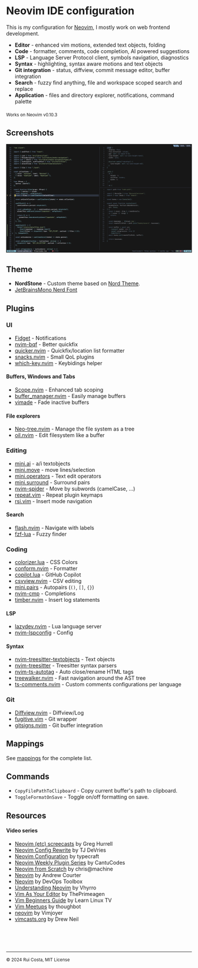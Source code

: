 # Neovim IDE configuration

This is my configuration for [Neovim](https://neovim.io/), I mostly work on web frontend development.

- **Editor** - enhanced vim motions, extended text objects, folding
- **Code** - formatter, comments, code completion, AI powered suggestions
- **LSP** - Language Server Protocol client, symbols navigation, diagnostics
- **Syntax** - highlighting, syntax aware motions and text objects
- **Git integration** - status, diffview, commit message editor, buffer integration
- **Search** - fuzzy find anything, file and workspace scoped search and replace
- **Application** - files and directory explorer, notifications, command palette

<sub>Works on Neovim v0.10.3</sub>

## Screenshots

![screenshot](https://raw.githubusercontent.com/ruicsh/nvim-config/refs/heads/main/assets/screenshot.png)

## Theme

- **NordStone** - Custom theme based on [Nord Theme](https://www.nordtheme.com/).
- [JetBrainsMono Nerd Font](https://www.nerdfonts.com/font-downloads)

## Plugins

### UI

- [Fidget](https://github.com/j-hui/fidget.nvim) - Notifications
- [nvim-bqf](https://github.com/kevinhwang91/nvim-bqf) - Better quickfix
- [quicker.nvim](https://github.com/stevearc/quicker.nvim) - Quickfix/location list formatter
- [snacks.nvim](https://github.com/folke/snacks.nvim) - Small QoL plugins
- [which-key.nvim](https://github.com/folke/which-key.nvim) - Keybidings helper

#### Buffers, Windows and Tabs

- [Scope.nvim](https://github.com/tiagovla/scope.nvim) - Enhanced tab scoping
- [buffer_manager.nvim](https://github.com/j-morano/buffer_manager.nvim) - Easily manage buffers
- [vimade](https://github.com/tadaa/vimade) - Fade inactive buffers

#### File explorers

- [Neo-tree.nvim](https://github.com/nvim-neo-tree/neo-tree.nvim) - Manage the file system as a tree
- [oil.nvim](https://github.com/stevearc/oil.nvim) - Edit filesystem like a buffer

### Editing

- [mini.ai](https://github.com/echasnovski/mini.ai) - a/i textobjects
- [mini.move](https://github.com/echasnovski/mini.move) - move lines/selection
- [mini.operators](https://github.com/echasnovski/mini.operators) - Text edit operators
- [mini.surround](https://github.com/echasnovski/mini.surround) - Surround pairs
- [nvim-spider](https://github.com/chrisgrieser/nvim-spider) - Move by subwords (camelCase, ...)
- [repeat.vim](https://github.com/tpope/vim-repeat) - Repeat plugin keymaps
- [rsi.vim](https://github.com/tpope/vim-rsi) - Insert mode navigation

#### Search

- [flash.nvim](https://github.com/folke/flash.nvim) - Navigate with labels
- [fzf-lua](https://github.com/ibhagwan/fzf-lua) - Fuzzy finder

### Coding

- [colorizer.lua](https://github.com/norcalli/nvim-colorizer.lua) - CSS Colors
- [conform.nvim](https://github.com/stevearc/conform.nvim) - Formatter
- [copilot.lua](https://github.com/zbirenbaum/copilot.lua) - GitHub Copilot
- [csvview.nvim](https://github.com/hat0uma/csvview.nvim) - CSV editing
- [mini.pairs](https://github.com/echasnovski/mini.pairs) - Autopairs (`()`, `[]`, `{}`)
- [nvim-cmp](https://github.com/hrsh7th/nvim-cmp) - Completions
- [timber.nvim](https://github.com/Goose97/timber.nvim) - Insert log statements

#### LSP

- [lazydev.nvim](https://github.com/folke/trouble.nvim) - Lua language server
- [nvim-lspconfig](https://github.com/neovim/nvim-lspconfig) - Config

#### Syntax

- [nvim-treesitter-textobjects](https://github.com/nvim-treesitter/nvim-treesitter-textobjects) - Text objects
- [nvim-treesitter](https://github.com/nvim-treesitter/nvim-treesitter) - Treesitter syntax parsers
- [nvim-ts-autotag](https://github.com/windwp/nvim-ts-autotag) - Auto close/rename HTML tags
- [treewalker.nvim](https://github.com/aaronik/treewalker.nvim) - Fast navigation around the AST tree
- [ts-comments.nvim](https://github.com/folke/ts-comments.nvim) - Custom comments configurations per language

### Git

- [Diffview.nvim](https://github.com/sindrets/diffview.nvim) - Diffview/Log
- [fugitive.vim](https://github.com/tpope/vim-fugitive) - Git wrapper
- [gitsigns.nvim](https://github.com/lewis6991/gitsigns.nvim) - Git buffer integration

## Mappings

See [mappings](assets/mappings.md) for the complete list.

## Commands

- `CopyFilePathToClipboard` - Copy current buffer's path to clipboard.
- `ToggleFormatOnSave` - Toggle on/off formatting on save.

## Resources

#### Video series

- [Neovim (etc) screecasts](https://www.youtube.com/playlist?list=PLwJS-G75vM7kFO-yUkyNphxSIdbi_1NKX) by Greg Hurrell
- [Neovim Config Rewrite](https://www.youtube.com/playlist?list=PLep05UYkc6wRcB9dxdXkc5tYHlpQFlRUF) by TJ DeVries
- [Neovim Configuration](https://www.youtube.com/playlist?list=PLsz00TDipIffxsNXSkskknolKShdbcALR) by typecraft
- [Neovim Weekly Plugin Series](https://www.youtube.com/playlist?list=PLrgztVx4lZIova0vq7Nb_ZcmgU_MZ3NlJ) by CantuCodes
- [Neovim from Scratch](https://www.youtube.com/playlist?list=PLhoH5vyxr6Qq41NFL4GvhFp-WLd5xzIzZ) by chris@machine
- [Neovim](https://www.youtube.com/playlist?list=PLOIdWGSU_Wcp9_w8euHJaux8DEIBCvYGc) by Andrew Courter
- [Neovim](https://www.youtube.com/playlist?list=PLmcTCfaoOo_grgVqU7UbOx7_RG9kXPgEr) by DevOps Toolbox
- [Understanding Neovim](https://www.youtube.com/playlist?list=PLx2ksyallYzW4WNYHD9xOFrPRYGlntAft) by Vhyrro
- [Vim As Your Editor](https://www.youtube.com/playlist?list=PLm323Lc7iSW_wuxqmKx_xxNtJC_hJbQ7R) by ThePrimeagen
- [Vim Beginners Guide](https://www.youtube.com/watch?v=wACD8WEnImo&list=PLT98CRl2KxKHy4A5N70jMRYAROzzC2a6x&pp=iAQB) by Learn Linux TV
- [Vim Meetups](https://www.youtube.com/playlist?list=PL8tzorAO7s0jy7DQ3Q0FwF3BnXGQnDirs) by thoughbot
- [neovim](https://www.youtube.com/playlist?list=PLko9chwSoP-2RxNuglpJriLO5HHXIcP6x) by Vimjoyer
- [vimcasts.org](http://vimcasts.org/episodes/) by Drew Neil

<div style="margin-top:80px"></div>

---

<sup>&copy; 2024 Rui Costa, MIT License</sup>
